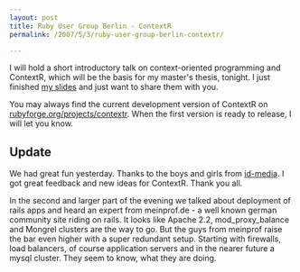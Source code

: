 ```yaml
---
layout: post
title: Ruby User Group Berlin - ContextR
permalink: /2007/5/3/ruby-user-group-berlin-contextr/

---
```


I will hold a short introductory talk on context-oriented programming and
ContextR, which will be the basis for my master's thesis, tonight. I just
finished [my slides](/assets/2007/5/3/schmidt_introduction_to_contextr.pdf) and
just want to share them with you.

You may always find the current development version of ContextR on
[rubyforge.org/projects/contextr](http://rubyforge.org/projects/contextr). When
the first version is ready to release, I will let you know.

## Update

We had great fun yesterday. Thanks to the boys and girls from
[id-media](http://prodev.idmedia.com/). I got great feedback and new ideas for
ContextR. Thank you all.

In the second and larger part of the evening we talked about deployment of rails
apps and heard an expert from meinprof.de - a well known german community site
riding on rails. It looks like Apache 2.2, mod\_proxy\_balance and Mongrel
clusters are the way to go. But the guys from meinprof raise the bar even higher
with a super redundant setup. Starting with firewalls, load balancers, of course
application servers and in the nearer future a mysql cluster. They seem to know,
what they are doing.
